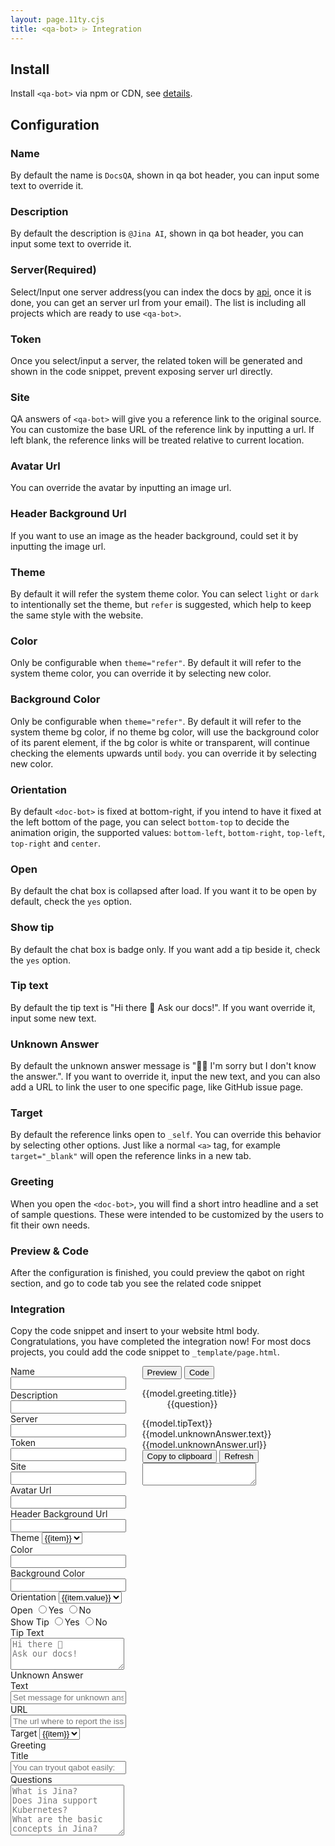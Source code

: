 ```yaml
---
layout: page.11ty.cjs
title: <qa-bot> ⌲ Integration
---
```


## Install
Install `<qa-bot>` via npm or CDN, see [details](/install/).

## Configuration

### Name
By default the name is `DocsQA`, shown in qa bot header, you can input some text to override it.

### Description
By default the description is `@Jina AI`, shown in qa bot header, you can input some text to override it.

### Server(Required)
Select/Input one server address(you can index the docs by [api](https://github.com/jina-ai/docsQA/tree/main/service), once it is done, you can get an server url from your email). The list is including all projects which are ready to use `<qa-bot>`. 

### Token
Once you select/input a server, the related token will be generated and shown in the code snippet, prevent exposing server url directly.

### Site
QA answers of `<qa-bot>` will give you a reference link to the original source.
You can customize the base URL of the reference link by inputting a url. 
If left blank, the reference links will be treated relative to current location. 

### Avatar Url
You can override the avatar by inputting an image url.

### Header Background Url
If you want to use an image as the header background, could set it by inputting the image url.

### Theme
By default it will refer the system theme color.
You can select `light` or `dark` to intentionally set the theme, but `refer` is suggested, which help to keep the same style with the website.

### Color
Only be configurable when `theme="refer"`. By default it will refer to the system theme color, you can override it by selecting new color.

### Background Color
Only be configurable when `theme="refer"`. By default it will refer to the system theme bg color, if no theme bg color, will use the background color of its parent element, if the bg color is white or transparent, will continue checking the elements upwards until `body`. you can override it by selecting new color.

### Orientation
By default `<doc-bot>` is fixed at bottom-right, if you intend to have it fixed at the left bottom of the page, you can select `bottom-top` to decide the animation origin, the supported values: `bottom-left`, `bottom-right`, `top-left`, `top-right` and `center`.

### Open
By default the chat box is collapsed after load. If you want it to be open by default, check the `yes` option.

### Show tip
By default the chat box is badge only. If you want add a tip beside it, check the `yes` option.

### Tip text
By default the tip text is "Hi there 👋 Ask our docs!". If you want override it, input some new text.

### Unknown Answer
By default the unknown answer message is "😵‍💫 I'm sorry but I don't know the answer.". If you want to override it, input the new text, and you can also add a URL to link the user to one specific page, like GitHub issue page.

### Target
By default the reference links open to `_self`. You can override this behavior by selecting other options.
Just like a normal `<a>` tag, for example `target="_blank"` will open the reference links in a new tab.

### Greeting
When you open the `<doc-bot>`, you will find a short intro headline and a set of sample questions.
These were intended to be customized by the users to fit their own needs.

### Preview & Code
After the configuration is finished, you could preview the qabot on right section, and go to code tab you see the related code snippet

### Integration
Copy the code snippet and insert to your website html body. Congratulations, you have completed the integration now!
For most docs projects, you could add the code snippet to `_template/page.html`.


<section id="configuration">
    <div id="vue-app" class="columns">
        <div class="config-form">
            <div class="config-form-item">
                <label>Name</label><input v-model="model.name"/>
            </div>
            <div class="config-form-item">
                <label>Description</label><input v-model="model.description" @input="onUpdate('text')" />
            </div>
            <div class="config-form-item">
                <label>Server</label>
                <input list="projects" v-model="model.server" @change="onUpdate('server')" />
                <datalist id="projects">
                    <option v-for="item in projects" :value="item">
                </datalist>
            </div>
            <div class="config-form-item">
                <label>Token</label>
                <input v-model="model.token" @change="onUpdate('token')" />
            </div>
             <div class="config-form-item">
                <label>Site</label>
                <input v-model="model.site" />
            </div>
            <div class="config-form-item">
                <label>Avatar Url</label><input type="url" v-model="model.avatarUrl" />
            </div>
            <div class="config-form-item">
                <label>Header Background Url</label><input type="url" v-model="model.bgImageUrl" />
            </div>
            <div class="config-form-item">
                <label>Theme</label>
                <select v-model="model.theme">
                <option v-for="item in themes" :key="item" :label="item" :value="item">{{item}}</option>
                </select>
            </div>
            <div v-if="model.theme === 'infer'" class="config-form-item">
                <label>Color</label><input v-model="model.fgColor" data-coloris @change="onUpdate('color')"/>
            </div>
            <div v-if="model.theme === 'infer'" class="config-form-item">
                <label>Background Color</label><input v-model="model.bgColor" data-coloris @change="onUpdate('color')"/>
            </div>
            <div class="config-form-item">
                <label>Orientation</label>
                <select v-model="model.orientation">
                <option v-for="item in orientations" :key="item.key" :label="item.value" :value="item.key">{{item.value}}</option>
                </select>
            </div>
            <div class="config-form-item">
                <label>Open</label>
                <input class="radio-btn" type="radio" :value="true" name="open" v-model="model.open" /><span class="radio-label">Yes</span>
                <input class="radio-btn" type="radio" :value="undefined" name="open" v-model="model.open" /><span class="radio-label">No</span>
            </div>
            <div class="config-form-item">
                <label>Show Tip</label>
                <input class="radio-btn" type="radio" :value="true" name="tip" v-model="model.showTip" /><span class="radio-label">Yes</span>
                <input class="radio-btn" type="radio" :value="undefined" name="tip" v-model="model.showTip" /><span class="radio-label">No</span>
            </div>
            <div v-if="model.showTip" class="config-form-item">
                <label>Tip Text</label><textarea v-model="model.tipText" rows="3" placeholder="Hi there 👋&#10;Ask our docs!" @change="onUpdate('text', true)"></textarea>
            </div>
            <div class="config-form-item multi-rows">
                <label>Unknown Answer</label>
                <div class="inline-block">
                <label class="inner-label">Text</label>
                <input v-model="model.unknownAnswer.text" @change="onUpdate('text', true)" placeholder="Set message for unknown answer" /><br />
                <label class="inner-label">URL</label>
                <input v-model="model.unknownAnswer.url" @change="onUpdate('text', true)" placeholder="The url where to report the issue, like Github issue url/slack url" />
                </div>
            </div>
            <div class="config-form-item">
                <label>Target</label>
                <select v-model="model.target">
                <option v-for="item in targets" :key="item" :label="item" :value="item">{{item}}</option>
                </select>
            </div>
            <div class="config-form-item multi-rows">
                <label>Greeting</label>
                <div class="inline-block">
                <label class="inner-label">Title</label>
                <input v-model="model.greeting.title" @change="onUpdate('text', true)" placeholder="You can tryout qabot easily:" /><br />
                <label class="inner-label">Questions</label>
                <textarea rows="5" v-model="model.greeting.questions" @change="onUpdate('text', true)" placeholder="What is Jina?&#10;Does Jina support Kubernetes?&#10;What are the basic concepts in Jina?"></textarea>
                </div>
            </div>
        </div>
        <div class="config-preview">
            <nav class="tabs">
                <button :class="['tab-item', activeTab === 'preview' ? 'active' : '']" title="preview" @click="onClickTab('preview')">Preview</button>
                <button :class="['tab-item', activeTab === 'source' ? 'active' : '']" title="source" @click="onClickTab('source')">Code</button>
            </nav>
            <div id="preview" class="qa-bot-container" v-show="activeTab === 'preview'">
                <qa-bot
                :token="model.token"
                :server="model.server"
                :avatar-src="model.avatarUrl"
                :header-background-src="model.bgImageUrl"
                :bg-color="model.bgColor"
                :fg-color="model.fgColor"
                :theme="model.theme"
                :site="model.site"
                :target="model.target"
                :orientation="model.orientation"
                :title="model.name"
                :description="model.description"
                :show-tip="model.showTip"
                :open="model.open">
                        <dl slot="greetings" v-if="model.greeting.title || model.greeting.questions">
                            <dt :textContent="model.greeting.title">{{model.greeting.title}}</dt>
                            <dd v-for="(question, index) in questions" :key="'q_' + index" :textContent="question">{{question}}</dd>
                        </dl>
                        <span slot="texts">
                            <span for="tip" :textContent="model.tipText">{{model.tipText}}</span>
                            <span for="unknownAnswerText" :textContent="model.unknownAnswer.text">{{model.unknownAnswer.text}}</span>
                            <span for="unknownAnswerUrl" :textContent="model.unknownAnswer.url">{{model.unknownAnswer.url}}</span>
                        </span>
                </qa-bot>
            </div>
            <div id="source" class="source-container" v-show="activeTab === 'source'">
                <div class="btn-container">
                    <button class="action-btn" title="copy" @click="onCopy">Copy to clipboard</button>
                    <button class="action-btn" title="refresh" @click="onRefresh">Refresh</button>
                </div>
                <textarea id="CODE" readonly v-model="source">
                </textarea>
            </div>
        </div>
    </div>
    <script src="https://cdn.jsdelivr.net/npm/vue@next"></script>
    <script src="https://cdn.jsdelivr.net/gh/mdbassit/Coloris@latest/dist/coloris.min.js"></script>
    <script type="text/javascript">
        document.addEventListener('DOMContentLoaded', () => {
            window.qabot = document.querySelector('#preview qa-bot');
        });
        const app = Vue.createApp({
            data() {
                return {
                    model: {
                        name: 'DocsQA',
                        description: '@Jina AI',
                        token: undefined,
                        server: undefined,
                        site: undefined,
                        avatarUrl: undefined,
                        bgImageUrl: undefined,
                        fgColor: undefined,
                        bgColor: undefined,
                        theme: 'infer',
                        orientation: 'bottom-right',
                        open: undefined,
                        showTip: undefined,
                        tipText: '',
                        unknownAnswer: {
                            text: '',
                            url: ''
                        },
                        target: undefined,
                        greetingTitle: 'Welcome to DocsQA! Please ask any question:',
                        greeting: {
                            title: '',
                            questions: ''
                        }
                    },
                    orientations: [
                        { key: 'bottom-right', value: 'Bottom-Right' },
                        { key: 'bottom-left', value: 'Bottom-Left' },
                        { key: 'top-right', value: 'Top-Right' },
                        { key: 'top-left', value: 'Top-Left' },
                        { key: 'center', value: 'Center' }
                    ],
                    themes: ['light', 'dark', 'auto', 'infer'],
                    targets: ['_blank', '_self', '_parent', '_top'],
                    source: '',
                    activeTab: 'preview',
                    projects: []
                }
            },
            computed: {
                questions () {
                    return this.model.greeting.questions ? this.model.greeting.questions.split('\n') : [];
                }
            },
            created() {
                const http = new XMLHttpRequest();
                http.responseType = 'json';
                http.onreadystatechange = () => {
                    if (http.readyState === 4 && http.status === 200) {
                        const result = http.response;
                        this.projects = result.map((item) => item.host);
                    }
                }
                http.open('GET', 'https://apidocsqa.jina.ai/projects');
                http.send();
            },
            methods: {
                onClickTab(tabName) {
                    this.activeTab = tabName;
                    if (tabName === 'source') {
                        this.onRefresh();
                    }
                },
                insertInnerText() {
                    if (window.qabot) {
                        const slots = window.qabot.querySelectorAll('[textContent]');
                        slots.forEach((slot) => {
                            slot.innerHTML = slot.getAttribute('textContent');
                            slot.removeAttribute('textContent');
                        })
                    }
                },
                onUpdate(type, isSlot = false) {
                    switch (type) {
                        case 'text':
                            if (isSlot) {
                                this.insertInnerText();
                            }
                            window.qabot.loadPreferences();
                            break;
                        case 'color':
                            window.qabot.inferTheme();
                            break;
                        case 'server':
                            if (this.model.server) {
                                this.model.token = window.qabot.xorEncryptStringUtf8B64(this.model.server);
                            }
                            break;
                        case 'token':
                            if (this.model.token) {
                                this.model.server = window.qabot.xorDecryptB64EncodedUtf8(this.model.token);
                            }
                            break;
                    }
                    window.qabot.requestUpdate();
                },
                onCopy() {
                    const copyText = document.getElementById('CODE');
                    copyText.select();
                    copyText.setSelectionRange(0, 99999);
                    navigator.clipboard.writeText(copyText.value);
                },
                onRefresh() {
                    const template = `\n <template>${this.model.greeting.title || this.model.greeting.questions ? `\n  <dl>\n   <dt>${this.model.greeting.title}</dt>${this.questions.map(item => `\n   <dd>${item}</dd>`).join('')}\n  </dl>` : ''}\n </template>`;
                    const textsTemplate = `\n <template slot="texts">${this.model.showTip ? `\n   <span for="tip">${this.model.tipText}</span>` : ''}${this.model.unknownAnswer.text ? `\n   <span for="unknownAnswerText">${this.model.unknownAnswer.text}</span>` : ''}${this.model.unknownAnswer.url ? `\n   <span for="unknownAnswerUrl">${this.model.unknownAnswer.url}</span>` : ''}\n </template>`;
                    this.source = `<qa-bot${this.model.token ? `\ntoken="${this.model.token}"` : ''}${this.model.avatarUrl ? `\navatar-src="${this.model.avatarUrl}"` : ''}${this.model.bgImageUrl ? `\nheader-background-src="${this.model.bgImageUrl}"` : ''}${this.model.bgColor ? `\nbg-color="${this.model.bgColor}"` : ''}${this.model.fgColor ? `\nfg-color="${this.model.fgColor}"` : ''}${this.model.theme ? `\ntheme="${this.model.theme}"` : ''}${this.model.site ? `\nsite="${this.model.site}"` : ''}${this.model.target ? `\ntarget="${this.model.target}"` : ''}${this.model.orientation ? `\norientation="${this.model.orientation}"` : ''}${this.model.name ? `\ntitle="${this.model.name}"` : ''}${this.model.description ? `\ndescription="${this.model.description}"` : ''}${this.model.open ? '\nopen' : ''} ${this.model.showTip ? '\nshow-tip' : ''}>${this.model.greeting.title || this.model.greeting.questions ? template : ''}${this.model.tipText || this.model.unknownAnswer.text || this.model.unknownAnswer.url ? textsTemplate: ''}\n</qa-bot>`;
                }
            },
        });
        app.config.compilerOptions.isCustomElement = (tag)=> {
            return tag === 'qa-bot';
        };
        app.mount('#vue-app');
    </script>
</section>

<style>
    qa-bot {
        right: 2rem;
    }
</style>
